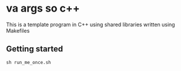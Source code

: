 # va args so c++

This is a template program in C++ using shared libraries written using Makefiles

## Getting started

```
sh run_me_once.sh
```
